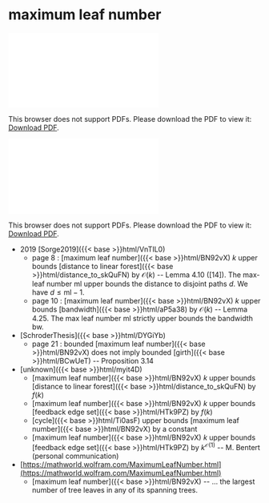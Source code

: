 # maximum leaf number




<object data="../local_BN92vX.pdf" type="application/pdf" width="100%" height="480px"><embed src="../local_BN92vX.pdf"><p>This browser does not support PDFs. Please download the PDF to view it: <a href="../local_BN92vX.pdf">Download PDF</a>.</p></embed></object>


<object data="../inclusions_BN92vX.pdf" type="application/pdf" width="100%" height="480px"><embed src="../inclusions_BN92vX.pdf"><p>This browser does not support PDFs. Please download the PDF to view it: <a href="../inclusions_BN92vX.pdf">Download PDF</a>.</p></embed></object>

* 2019 [Sorge2019]({{< base >}}html/VnTIL0)
    * page 8 : [maximum leaf number]({{< base >}}html/BN92vX) $k$ upper bounds [distance to linear forest]({{< base >}}html/distance_to_skQuFN) by $\mathcal O(k)$ -- Lemma 4.10 ([14]). The max-leaf number $\mathrm{ml}$ upper bounds the distance to disjoint paths $d$. We have $d \le \mathrm{ml}-1$.
    * page 10 : [maximum leaf number]({{< base >}}html/BN92vX) $k$ upper bounds [bandwidth]({{< base >}}html/aP5a38) by $\mathcal O(k)$ -- Lemma 4.25. The max leaf number $\mathrm{ml}$ strictly upper bounds the bandwidth $\mathrm{bw}$.
*  [SchroderThesis]({{< base >}}html/DYGiYb)
    * page 21 : bounded [maximum leaf number]({{< base >}}html/BN92vX) does not imply bounded [girth]({{< base >}}html/BCwUeT) -- Proposition 3.14
*  [unknown]({{< base >}}html/myit4D)
    * [maximum leaf number]({{< base >}}html/BN92vX) $k$ upper bounds [distance to linear forest]({{< base >}}html/distance_to_skQuFN) by $f(k)$
    * [maximum leaf number]({{< base >}}html/BN92vX) $k$ upper bounds [feedback edge set]({{< base >}}html/HTk9PZ) by $f(k)$
    * [cycle]({{< base >}}html/Ti0asF) upper bounds [maximum leaf number]({{< base >}}html/BN92vX) by a constant
    * [maximum leaf number]({{< base >}}html/BN92vX) $k$ upper bounds [feedback edge set]({{< base >}}html/HTk9PZ) by $k^{\mathcal O(1)}$ -- M. Bentert (personal communication)
*  [https://mathworld.wolfram.com/MaximumLeafNumber.html](https://mathworld.wolfram.com/MaximumLeafNumber.html)
    * [maximum leaf number]({{< base >}}html/BN92vX) -- ... the largest number of tree leaves in any of its spanning trees.